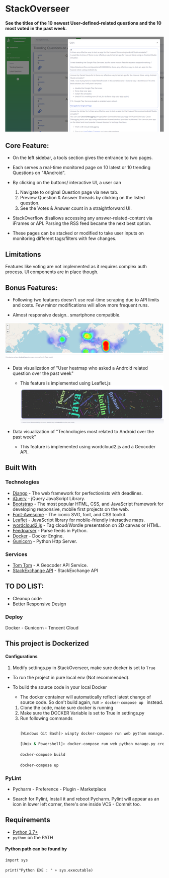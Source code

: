 # StackOverseer

#### See the titles of the 10 newest User-defined-related questions and the 10 most voted in the past week.

!["core"](https://github.com/Superskyyy/StackOverseer/blob/dev/preview_monitor.png
)
## Core Feature:

- On the left sidebar, a tools section gives the entrance to two pages.
- Each serves a real-time monitored page on 10 latest or 10 trending Questions on "#Android".

- By clicking on the buttons/ interactive UI, a user can 
    1. Navigate to original Question page via new tab.
    2. Preview Question & Answer threads by clicking on the listed question.
    3. See the Votes & Answer count in a straightforward UI.

- StackOverflow disallows accessing any answer-related-content via iFrames or API. 
    Parsing the RSS feed became the next best option.

- These pages can be stacked or modified to take user inputs on monitoring different tags/filters with few changes.

## Limitations

Features like voting are not implemented as it requires complex auth process. 
UI components are in place though. 
 
## Bonus Features:
- Following two features doesn't use real-time scraping due to API limits and costs. 
    Few minor modifications will allow more frequent runs.
    
- Almost responsive design.. smartphone compatible.

!["heatmap"](https://github.com/Superskyyy/StackOverseer/blob/dev/preview_heatmap.png)
- Data visualization of "User heatmap who asked a Android related question over the past week"
    - This feature is implemented using Leaflet.js
!["wordcloud"](https://github.com/Superskyyy/StackOverseer/blob/dev/preview_wordcloud.png)

- Data visualization of "Technologies most related to Android over the past week" 
    - This feature is implemented using wordcloud2.js and a Geocoder API.
    

## Built With


### Technologies 
* [Django](https://www.djangoproject.com/) - The web framework for perfectionists with deadlines.
* [jQuery](https://github.com/jquery/jquery) - jQuery JavaScript Library.
* [Bootstrap](https://github.com/twbs/bootstrap) - The most popular HTML, CSS, and JavaScript framework for developing responsive, mobile first projects on the web.
* [Font-Awesome](https://github.com/FortAwesome/Font-Awesome) - The iconic SVG, font, and CSS toolkit.
* [Leaflet](https://github.com/Leaflet/Leaflet) - JavaScript library for mobile-friendly interactive maps.
* [wordcloud2.js](https://github.com/search?q=wordcloud2) - Tag cloud/Wordle presentation on 2D canvas or HTML.
* [Feedparser](https://github.com/kurtmckee/feedparser) - Parse feeds in Python.
* [Docker](https://www.docker.com/) - Docker Engine.
* [Gunicorn](https://pypi.org/project/gunicorn/) - Python Http Server.

### Services

* [Tom Tom](https://developer.tomtom.com/) - A Geocoder API Service.
* [StackExchange API](https://api.stackexchange.com/) - StackExchange API

## TO DO LIST: 

- Cleanup code
- Better Responsive Design



    
### Deploy

Docker - Gunicorn - Tencent Cloud



## This project is Dockerized
#### Configurations
1. Modify settings.py in StackOverseer, make sure docker is set to `True`

- To run the project in pure local env (Not recommended).

- To build the source code in your local Docker
    - The docker container will automatically reflect latest change of source code.
    So don't build again, run ```> docker-compose up ``` instead.
    
    1. Clone the code, make sure docker is running
    2. Make sure the DOCKER Variable is set to True in settings.py
    3. Run following commands
        ```bash
        
        [Windows Git Bash]> winpty docker-compose run web python manage.py createsuperuser
        
        [Unix & Powershell]> docker-compose run web python manage.py createsuperuser
        
        docker-compose build
        
        docker-compose up

        ```



### PyLint
- Pycharm - Preference - Plugin - Marketplace 

- Search for Pylint, Install it and reboot Pycharm.
Pylint will appear as an icon in lower left corner, there's one inside VCS - Commit too.




## Requirements

* [Python 3.7+](https://www.python.org/)
* `python` on the PATH



#### Python path can be found by
  
```  
import sys
      
print("Python EXE : " + sys.executable)
```   

